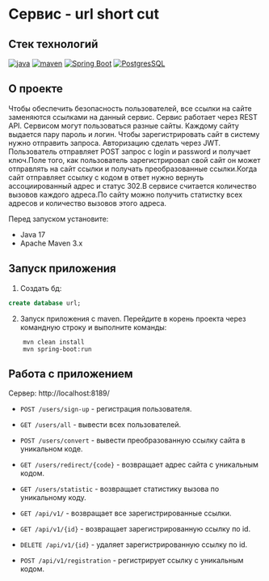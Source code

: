 # Сервис - url short cut 
## Стек технологий

[![java](https://img.shields.io/badge/java-17-red)](https://www.java.com/)
[![maven](https://img.shields.io/badge/apache--maven-3.8.3-blue)](https://maven.apache.org/)
[![Spring Boot](https://img.shields.io/badge/spring%20boot-2.7.3-brightgreen)](https://spring.io/projects/spring-boot)
[![PostgresSQL](https://img.shields.io/badge/postgreSQL-14-blue)](https://www.postgresql.org/)

## О проекте

Чтобы обеспечить безопасность пользователей, все ссылки на сайте заменяются ссылками на данный сервис. Сервис работает через REST API.
Сервисом могут пользоваться разные сайты. Каждому сайту выдается пару пароль и логин.
Чтобы зарегистрировать сайт в систему нужно отправить запроса.
Авторизацию сделать через JWT. Пользователь отправляет POST запрос с login и password и получает ключ.Поле того, как пользователь зарегистрировал свой сайт он может отправлять на сайт ссылки и получать преобразованные ссылки.Когда сайт отправляет ссылку с кодом в ответ нужно вернуть ассоциированный адрес и статус 302.В сервисе считается количество вызовов каждого адреса.По сайту можно получить статистку всех адресов и количество вызовов этого адреса.

Перед запуском установите:

- Java 17
- Apache Maven 3.x

## Запуск приложения

1. Создать бд:
```sql
create database url;
```

2. Запуск приложения с maven. Перейдите в корень проекта через командную строку и выполните команды:
```
    mvn clean install
    mvn spring-boot:run
```

## Работа с приложением
Сервер: http://localhost:8189/

- `POST /users/sign-up` - регистрация пользователя.
- `GET /users/all` - вывести всех пользователей.
- `POST /users/convert` - вывести преобразованную ссылку сайта в уникальном коде.
- `GET /users/redirect/{code}` - возвращает адрес сайта с уникальным кодом.
- `GET /users/statistic` - возвращает статистику вызова по уникальному коду.

- `GET /api/v1/` - возвращает все зарегистрированные ссылки.
- `GET /api/v1/{id}` - возвращает зарегистрированную ссылку по id.
- `DELETE /api/v1/{id}` - удаляет зарегистрированную ссылку по id.
- `POST /api/v1/registration` - регистрирует ссылку с уникальным кодом.







